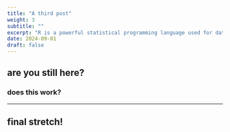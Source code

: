 ```yaml
---
title: "A third post"
weight: 3
subtitle: ""
excerpt: "R is a powerful statistical programming language used for data analysis, visualization, and modeling. Its flexibility and rich package ecosystem make it ideal for everything from basic summaries to complex analytics. In this blog, I’ll explore practical ways to use R for insightful data analysis and data-driven decisions. Even this sidebar offers a ton of customizations!"
date: 2024-09-01
draft: false
---
```




## are you still here?

### does this work?

---

## final stretch!
